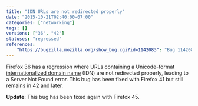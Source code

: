 ```yaml
---
title: "IDN URLs are not redirected properly"
date: "2015-10-21T02:40:00-07:00"
categories: ["networking"]
tags: []
versions: ["36", "42"]
statuses: "regressed"
references:
    "https://bugzilla.mozilla.org/show_bug.cgi?id=1142083": "Bug 1142083 - IDN Unicode domain redirect is broken in Firefox 36/37/38"
---
```

Firefox 36 has a regression where URLs containing a Unicode-format [internationalized domain name](https://en.wikipedia.org/wiki/Internationalized_domain_name) (IDN) are not redirected properly, leading to a Server Not Found error. This bug has been fixed with Firefox 41 but still remains in 42 and later.

**Update**: This bug has been fixed again with Firefox 45.
